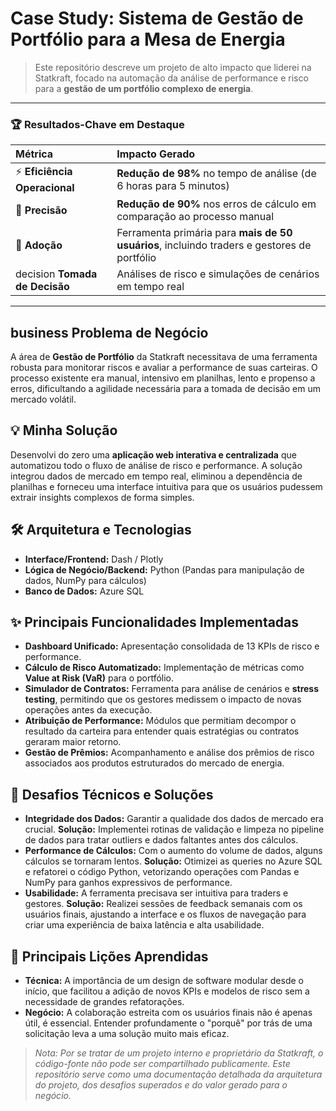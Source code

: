# Case Study: Sistema de Gestão de Portfólio para a Mesa de Energia

> Este repositório descreve um projeto de alto impacto que liderei na Statkraft, focado na automação da análise de performance e risco para a **gestão de um portfólio complexo de energia**.

---

### 🏆 **Resultados-Chave em Destaque**

| Métrica | Impacto Gerado |
| :--- | :--- |
| ⚡ **Eficiência Operacional** | **Redução de 98%** no tempo de análise (de 6 horas para 5 minutos) |
| 🎯 **Precisão** | **Redução de 90%** nos erros de cálculo em comparação ao processo manual |
| 👥 **Adoção** | Ferramenta primária para **mais de 50 usuários**, incluindo traders e gestores de portfólio |
| decision **Tomada de Decisão** | Análises de risco e simulações de cenários em tempo real |

---

## business Problema de Negócio

A área de **Gestão de Portfólio** da Statkraft necessitava de uma ferramenta robusta para monitorar riscos e avaliar a performance de suas carteiras. O processo existente era manual, intensivo em planilhas, lento e propenso a erros, dificultando a agilidade necessária para a tomada de decisão em um mercado volátil.

## 💡 Minha Solução

Desenvolvi do zero uma **aplicação web interativa e centralizada** que automatizou todo o fluxo de análise de risco e performance. A solução integrou dados de mercado em tempo real, eliminou a dependência de planilhas e forneceu uma interface intuitiva para que os usuários pudessem extrair insights complexos de forma simples.

## 🛠️ Arquitetura e Tecnologias

- **Interface/Frontend:** Dash / Plotly
- **Lógica de Negócio/Backend:** Python (Pandas para manipulação de dados, NumPy para cálculos)
- **Banco de Dados:** Azure SQL

## ✨ Principais Funcionalidades Implementadas

- **Dashboard Unificado:** Apresentação consolidada de 13 KPIs de risco e performance.
- **Cálculo de Risco Automatizado:** Implementação de métricas como **Value at Risk (VaR)** para o portfólio.
- **Simulador de Contratos:** Ferramenta para análise de cenários e **stress testing**, permitindo que os gestores medissem o impacto de novas operações antes da execução.
- **Atribuição de Performance:** Módulos que permitiam decompor o resultado da carteira para entender quais estratégias ou contratos geraram maior retorno.
- **Gestão de Prêmios:** Acompanhamento e análise dos prêmios de risco associados aos produtos estruturados do mercado de energia.

## 🚧 Desafios Técnicos e Soluções

- **Integridade dos Dados:** Garantir a qualidade dos dados de mercado era crucial. **Solução:** Implementei rotinas de validação e limpeza no pipeline de dados para tratar outliers e dados faltantes antes dos cálculos.
- **Performance de Cálculos:** Com o aumento do volume de dados, alguns cálculos se tornaram lentos. **Solução:** Otimizei as queries no Azure SQL e refatorei o código Python, vetorizando operações com Pandas e NumPy para ganhos expressivos de performance.
- **Usabilidade:** A ferramenta precisava ser intuitiva para traders e gestores. **Solução:** Realizei sessões de feedback semanais com os usuários finais, ajustando a interface e os fluxos de navegação para criar uma experiência de baixa latência e alta usabilidade.

## 🌱 Principais Lições Aprendidas

- **Técnica:** A importância de um design de software modular desde o início, que facilitou a adição de novos KPIs e modelos de risco sem a necessidade de grandes refatorações.
- **Negócio:** A colaboração estreita com os usuários finais não é apenas útil, é essencial. Entender profundamente o "porquê" por trás de uma solicitação leva a uma solução muito mais eficaz.

> *Nota: Por se tratar de um projeto interno e proprietário da Statkraft, o código-fonte não pode ser compartilhado publicamente. Este repositório serve como uma documentação detalhada da arquitetura do projeto, dos desafios superados e do valor gerado para o negócio.*
